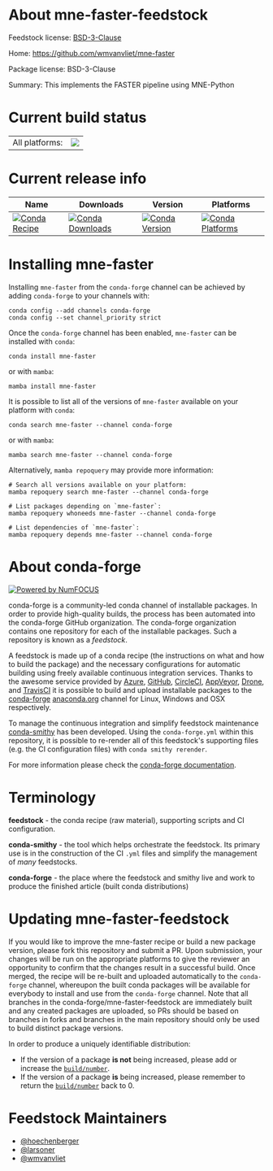 About mne-faster-feedstock
==========================

Feedstock license: [BSD-3-Clause](https://github.com/conda-forge/mne-faster-feedstock/blob/main/LICENSE.txt)

Home: https://github.com/wmvanvliet/mne-faster

Package license: BSD-3-Clause

Summary: This implements the FASTER pipeline using MNE-Python

Current build status
====================


<table><tr><td>All platforms:</td>
    <td>
      <a href="https://dev.azure.com/conda-forge/feedstock-builds/_build/latest?definitionId=15375&branchName=main">
        <img src="https://dev.azure.com/conda-forge/feedstock-builds/_apis/build/status/mne-faster-feedstock?branchName=main">
      </a>
    </td>
  </tr>
</table>

Current release info
====================

| Name | Downloads | Version | Platforms |
| --- | --- | --- | --- |
| [![Conda Recipe](https://img.shields.io/badge/recipe-mne--faster-green.svg)](https://anaconda.org/conda-forge/mne-faster) | [![Conda Downloads](https://img.shields.io/conda/dn/conda-forge/mne-faster.svg)](https://anaconda.org/conda-forge/mne-faster) | [![Conda Version](https://img.shields.io/conda/vn/conda-forge/mne-faster.svg)](https://anaconda.org/conda-forge/mne-faster) | [![Conda Platforms](https://img.shields.io/conda/pn/conda-forge/mne-faster.svg)](https://anaconda.org/conda-forge/mne-faster) |

Installing mne-faster
=====================

Installing `mne-faster` from the `conda-forge` channel can be achieved by adding `conda-forge` to your channels with:

```
conda config --add channels conda-forge
conda config --set channel_priority strict
```

Once the `conda-forge` channel has been enabled, `mne-faster` can be installed with `conda`:

```
conda install mne-faster
```

or with `mamba`:

```
mamba install mne-faster
```

It is possible to list all of the versions of `mne-faster` available on your platform with `conda`:

```
conda search mne-faster --channel conda-forge
```

or with `mamba`:

```
mamba search mne-faster --channel conda-forge
```

Alternatively, `mamba repoquery` may provide more information:

```
# Search all versions available on your platform:
mamba repoquery search mne-faster --channel conda-forge

# List packages depending on `mne-faster`:
mamba repoquery whoneeds mne-faster --channel conda-forge

# List dependencies of `mne-faster`:
mamba repoquery depends mne-faster --channel conda-forge
```


About conda-forge
=================

[![Powered by
NumFOCUS](https://img.shields.io/badge/powered%20by-NumFOCUS-orange.svg?style=flat&colorA=E1523D&colorB=007D8A)](https://numfocus.org)

conda-forge is a community-led conda channel of installable packages.
In order to provide high-quality builds, the process has been automated into the
conda-forge GitHub organization. The conda-forge organization contains one repository
for each of the installable packages. Such a repository is known as a *feedstock*.

A feedstock is made up of a conda recipe (the instructions on what and how to build
the package) and the necessary configurations for automatic building using freely
available continuous integration services. Thanks to the awesome service provided by
[Azure](https://azure.microsoft.com/en-us/services/devops/), [GitHub](https://github.com/),
[CircleCI](https://circleci.com/), [AppVeyor](https://www.appveyor.com/),
[Drone](https://cloud.drone.io/welcome), and [TravisCI](https://travis-ci.com/)
it is possible to build and upload installable packages to the
[conda-forge](https://anaconda.org/conda-forge) [anaconda.org](https://anaconda.org/)
channel for Linux, Windows and OSX respectively.

To manage the continuous integration and simplify feedstock maintenance
[conda-smithy](https://github.com/conda-forge/conda-smithy) has been developed.
Using the ``conda-forge.yml`` within this repository, it is possible to re-render all of
this feedstock's supporting files (e.g. the CI configuration files) with ``conda smithy rerender``.

For more information please check the [conda-forge documentation](https://conda-forge.org/docs/).

Terminology
===========

**feedstock** - the conda recipe (raw material), supporting scripts and CI configuration.

**conda-smithy** - the tool which helps orchestrate the feedstock.
                   Its primary use is in the construction of the CI ``.yml`` files
                   and simplify the management of *many* feedstocks.

**conda-forge** - the place where the feedstock and smithy live and work to
                  produce the finished article (built conda distributions)


Updating mne-faster-feedstock
=============================

If you would like to improve the mne-faster recipe or build a new
package version, please fork this repository and submit a PR. Upon submission,
your changes will be run on the appropriate platforms to give the reviewer an
opportunity to confirm that the changes result in a successful build. Once
merged, the recipe will be re-built and uploaded automatically to the
`conda-forge` channel, whereupon the built conda packages will be available for
everybody to install and use from the `conda-forge` channel.
Note that all branches in the conda-forge/mne-faster-feedstock are
immediately built and any created packages are uploaded, so PRs should be based
on branches in forks and branches in the main repository should only be used to
build distinct package versions.

In order to produce a uniquely identifiable distribution:
 * If the version of a package **is not** being increased, please add or increase
   the [``build/number``](https://docs.conda.io/projects/conda-build/en/latest/resources/define-metadata.html#build-number-and-string).
 * If the version of a package **is** being increased, please remember to return
   the [``build/number``](https://docs.conda.io/projects/conda-build/en/latest/resources/define-metadata.html#build-number-and-string)
   back to 0.

Feedstock Maintainers
=====================

* [@hoechenberger](https://github.com/hoechenberger/)
* [@larsoner](https://github.com/larsoner/)
* [@wmvanvliet](https://github.com/wmvanvliet/)

